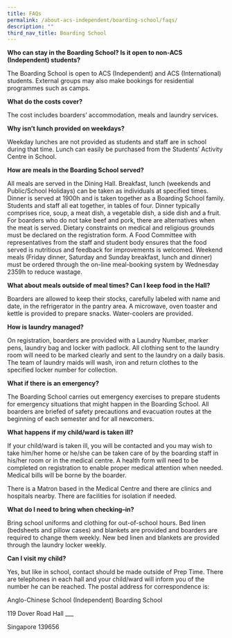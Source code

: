 ```yaml
---
title: FAQs
permalink: /about-acs-independent/boarding-school/faqs/
description: ""
third_nav_title: Boarding School
---
```


**Who can stay in the Boarding School? Is it open to non-ACS (Independent) students?**

The Boarding School is open to ACS (Independent) and ACS (International) students. External groups may also make bookings for residential programmes such as camps.

**What do the costs cover?**

The cost includes boarders’ accommodation, meals and laundry services.

**Why isn’t lunch provided on weekdays?**

Weekday lunches are not provided as students and staff are in school during that time. Lunch can easily be purchased from the Students’ Activity Centre in School.

**How are meals in the Boarding School served?**

All meals are served in the Dining Hall. Breakfast, lunch (weekends and Public/School Holidays) can be taken as individuals at specified times. Dinner is served at 1900h and is taken together as a Boarding School family. Students and staff all eat together, in tables of four. Dinner typically comprises rice, soup, a meat dish, a vegetable dish, a side dish and a fruit. For boarders who do not take beef and pork, there are alternatives when the meat is served. Dietary constraints on medical and religious grounds must be declared on the registration form. A Food Committee with representatives from the staff and student body ensures that the food served is nutritious and feedback for improvements is welcomed. Weekend meals (Friday dinner, Saturday and Sunday breakfast, lunch and dinner) must be ordered through the on-line meal-booking system by Wednesday 2359h to reduce wastage.

**What about meals outside of meal times? Can I keep food in the Hall?**

Boarders are allowed to keep their stocks, carefully labeled with name and date, in the refrigerator in the pantry area. A microwave, oven toaster and kettle is provided to prepare snacks. Water-coolers are provided.

**How is laundry managed?**

On registration, boarders are provided with a Laundry Number, marker pens, laundry bag and locker with padlock. All clothing sent to the laundry room will need to be marked clearly and sent to the laundry on a daily basis. The team of laundry maids will wash, iron and return clothes to the specified locker number for collection.

**What if there is an emergency?**

The Boarding School carries out emergency exercises to prepare students for emergency situations that might happen in the Boarding School. All boarders are briefed of safety precautions and evacuation routes at the beginning of each semester and for all newcomers.

**What happens if my child/ward is taken ill?**

If your child/ward is taken ill, you will be contacted and you may wish to take him/her home or he/she can be taken care of by the boarding staff in his/her room or in the medical centre. A health form will need to be completed on registration to enable proper medical attention when needed. Medical bills will be borne by the boarder.

There is a Matron based in the Medical Centre and there are clinics and hospitals nearby. There are facilities for isolation if needed.

**What do I need to bring when checking–in?**

Bring school uniforms and clothing for out-of-school hours. Bed linen (bedsheets and pillow cases) and blankets are provided and boarders are required to change them weekly. New bed linen and blankets are provided through the laundry locker weekly.

**Can I visit my child?**

Yes, but like in school, contact should be made outside of Prep Time. There are telephones in each hall and your child/ward will inform you of the number he can be reached. The postal address for correspondence is:

Anglo-Chinese School (Independent) Boarding School

119 Dover Road Hall \_\_\_

Singapore 139656